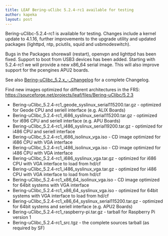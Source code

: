 ```yaml
---
title: LEAF Bering-uClibc 5.2.4-rc1 available for testing
author: kapeka
layout: post
---
```


Bering-uClibc-5.2.4-rc1 is available for testing. 
Changes include a kernel update to 4.1.16, further improvements to the upgrade utility 
and updated packages (lighttpd, ntp, pciutils, squid and usbmodeswitch).  

Bugs in the Packages shorewall (restart), openvpn and lighttpd has been fixed. 
Support to boot from USB3 devices has been added.
Starting with 5.2.4-rc1 we will provide a new x86_64 serial image.
This will also improve support for the pcengines APU2 boards.

See also
<a href="{{ site.buc_wiki_url }}/Bering-uClibc_5.2.x_-_Changelog">Bering-uClibc_5.2.x_-_Changelog</a>
for a complete Changelog.

<p>Find new images optimized for different architectures in the FRS:
<a href="https://sourceforge.net/projects/leaf/files/Bering-uClibc/5.2.1-rc1">https://sourceforge.net/projects/leaf/files/Bering-uClibc/5.2.3</a>
<ul>

<li>Bering-uClibc_5.2.4-rc1_geode_syslinux_serial115200.tar.gz - optimized for Geode CPU and seriell interface (e.g. ALIX Boards) </li>

<li>Bering-uClibc_5.2.4-rc1_i686_syslinux_serial115200.tar.gz - optimized for i696 CPU and seriell interface (e.g. APU Boards) </li>

<li>Bering-uClibc_5.2.4-rc1_i486_syslinux_serial19200.tar.gz - optimized for i486 CPU and seriell interface </li>

<li>Bering-uClibc_5.2.4-rc1_i686_isolinux_vga.iso - CD image optimized for i686 CPU with VGA interface</li>

<li>Bering-uClibc_5.2.4-rc1_i486_isolinux_vga.iso - CD image optimized for i486 CPU with VGA interface</li>

<li>Bering-uClibc_5.2.4-rc1_i686_syslinux_vga.tar.gz - optimized for i686 CPU with VGA interface to load from hd/cf</li>

<li>Bering-uClibc_5.2.4-rc1_i486_syslinux_vga.tar.gz - optimized for i486 CPU with VGA interface to load from hd/cf</li>

<li>Bering-uClibc_5.2.4-rc1_x86_64_isolinux_vga.iso - CD image optimized for 64bit systems  with VGA interface</li>

<li>Bering-uClibc_5.2.4-rc1_x86_64_syslinux_vga.iso - optimized for 64bit systems  with VGA interface to load from hd/cf</li>

<li>Bering-uClibc_5.2.4-rc1_x86_64_syslinux_serial115200.tar.gz - optimized for 64bit systems and seriell interface (e.g. APU2 Boards) </li>

<li>Bering-uClibc_5.2.4-rc1_raspberry-pi.tar.gz - tarball for Raspberry Pi version 1</li>

<li>Bering-uClibc_5.2.4-rc1_src.tgz - the complete sources tarball (as required by SF)</li>
</ul>
